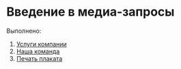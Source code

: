 # Введение в медиа-запросы

Выполнено:

1. [Услуги компании](./services/)
2. [Наша команда](./team/)
3. [Печать плаката](./print-poster/)

